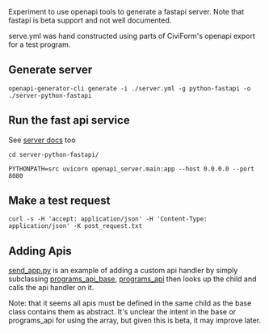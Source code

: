 Experiment to use openapi tools to generate a fastapi server. Note that fastapi is beta support and not well documented.

serve.yml was hand constructed using parts of CiviForm's openapi export for a test program.

## Generate server

`openapi-generator-cli generate -i ./server.yml -g python-fastapi -o ./server-python-fastapi`


## Run the fast api service

See [server docs](/server-python-fastapi/README.md) too

```
cd server-python-fastapi/

PYTHONPATH=src uvicorn openapi_server.main:app --host 0.0.0.0 --port 8080 
```

## Make a test request

`curl -s -H 'accept: application/json' -H 'Content-Type: application/json' -K post_request.txt`

## Adding Apis

[send_app.py](server-python-fastapi/src/openapi_server/apis/send_app.py) is an example of adding a custom api handler by simply subclassing [programs_api_base](server-python-fastapi/src/openapi_server/apis/programs_api_base.py), 
[programs_api](https://github.com/shane-exygy/openapi-server/blob/main/server-python-fastapi/src/openapi_server/apis/programs_api.py#L54) then looks up the child and calls the api handler on it.

Note: that it seems all apis must be defined in the same child as the base class contains them as abstract.  It's unclear the intent in the base or programs_api for using the array, but given this is beta, it may improve later.
